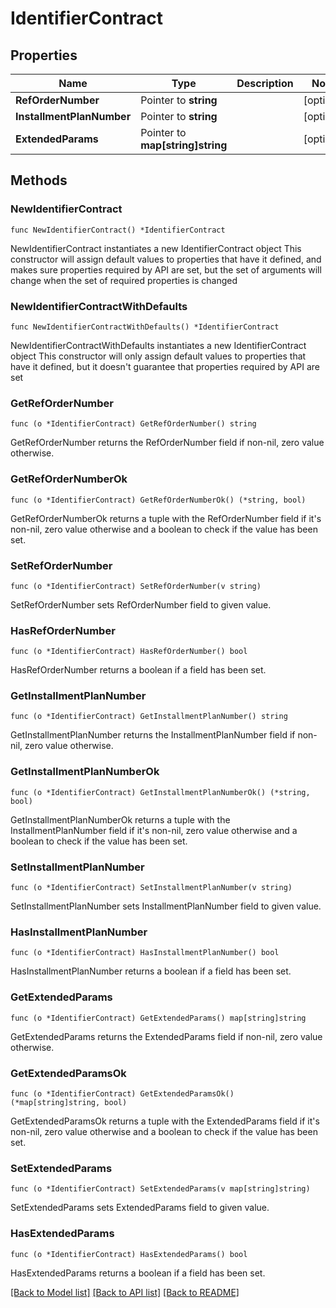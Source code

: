 # IdentifierContract

## Properties

Name | Type | Description | Notes
------------ | ------------- | ------------- | -------------
**RefOrderNumber** | Pointer to **string** |  | [optional] 
**InstallmentPlanNumber** | Pointer to **string** |  | [optional] 
**ExtendedParams** | Pointer to **map[string]string** |  | [optional] 

## Methods

### NewIdentifierContract

`func NewIdentifierContract() *IdentifierContract`

NewIdentifierContract instantiates a new IdentifierContract object
This constructor will assign default values to properties that have it defined,
and makes sure properties required by API are set, but the set of arguments
will change when the set of required properties is changed

### NewIdentifierContractWithDefaults

`func NewIdentifierContractWithDefaults() *IdentifierContract`

NewIdentifierContractWithDefaults instantiates a new IdentifierContract object
This constructor will only assign default values to properties that have it defined,
but it doesn't guarantee that properties required by API are set

### GetRefOrderNumber

`func (o *IdentifierContract) GetRefOrderNumber() string`

GetRefOrderNumber returns the RefOrderNumber field if non-nil, zero value otherwise.

### GetRefOrderNumberOk

`func (o *IdentifierContract) GetRefOrderNumberOk() (*string, bool)`

GetRefOrderNumberOk returns a tuple with the RefOrderNumber field if it's non-nil, zero value otherwise
and a boolean to check if the value has been set.

### SetRefOrderNumber

`func (o *IdentifierContract) SetRefOrderNumber(v string)`

SetRefOrderNumber sets RefOrderNumber field to given value.

### HasRefOrderNumber

`func (o *IdentifierContract) HasRefOrderNumber() bool`

HasRefOrderNumber returns a boolean if a field has been set.

### GetInstallmentPlanNumber

`func (o *IdentifierContract) GetInstallmentPlanNumber() string`

GetInstallmentPlanNumber returns the InstallmentPlanNumber field if non-nil, zero value otherwise.

### GetInstallmentPlanNumberOk

`func (o *IdentifierContract) GetInstallmentPlanNumberOk() (*string, bool)`

GetInstallmentPlanNumberOk returns a tuple with the InstallmentPlanNumber field if it's non-nil, zero value otherwise
and a boolean to check if the value has been set.

### SetInstallmentPlanNumber

`func (o *IdentifierContract) SetInstallmentPlanNumber(v string)`

SetInstallmentPlanNumber sets InstallmentPlanNumber field to given value.

### HasInstallmentPlanNumber

`func (o *IdentifierContract) HasInstallmentPlanNumber() bool`

HasInstallmentPlanNumber returns a boolean if a field has been set.

### GetExtendedParams

`func (o *IdentifierContract) GetExtendedParams() map[string]string`

GetExtendedParams returns the ExtendedParams field if non-nil, zero value otherwise.

### GetExtendedParamsOk

`func (o *IdentifierContract) GetExtendedParamsOk() (*map[string]string, bool)`

GetExtendedParamsOk returns a tuple with the ExtendedParams field if it's non-nil, zero value otherwise
and a boolean to check if the value has been set.

### SetExtendedParams

`func (o *IdentifierContract) SetExtendedParams(v map[string]string)`

SetExtendedParams sets ExtendedParams field to given value.

### HasExtendedParams

`func (o *IdentifierContract) HasExtendedParams() bool`

HasExtendedParams returns a boolean if a field has been set.


[[Back to Model list]](../README.md#documentation-for-models) [[Back to API list]](../README.md#documentation-for-api-endpoints) [[Back to README]](../README.md)


